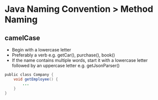# Java Naming Convention > Method Naming

## camelCase
- Begin with a lowercase letter
- Preferably a verb e.g. getCar(), purchase(), book()
- If the name contains multiple words, start it with a lowercase letter followed by an uppercase letter e.g. getJsonParser()

```java
public class Company {  
    void getEmployee() {
        ...
    }
}  
```
